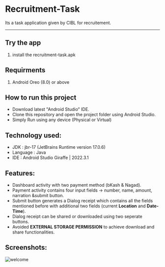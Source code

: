 # Recruitment-Task

Its a task application given by CIBL for recruitement.

---

## Try the app
1. install the recruitment-task.apk

## Requirments
1. Android Oreo (8.0) or above

## How to run this project
- Download latest "Android Studio" IDE.
- Clone this repository and open the project folder using Android Studio.
- Simply Run using any device (Physical or Virtual)

## Technology used:
- JDK : jbr-17 (JetBrains Runtime version 17.0.6)
- Language : Java
- IDE : Android Studio Giraffe | 2022.3.1

## Features:
  - Dashboard activity with two payment method (bKash & Nagad).
  - Payment activity contains four input fields -> number, name, amount, narration &submit button.
  - Submit button generates a Dialog receipt which contains all the fields mentioned before with additional two fields (current **Location** and **Date-Time**).
  - Dialog receipt can be shared or downloaded using two seperate buttons.
  - Avoided **EXTERNAL STORAGE PERMISSION** to achieve download and share functionalities.

## Screenshots:

  ![welcome](https://github.com/touhid-96/Recruitment-Task/assets/29010371/ce45d3b7-73df-443c-908b-a66eb9c8dbcb)

  

